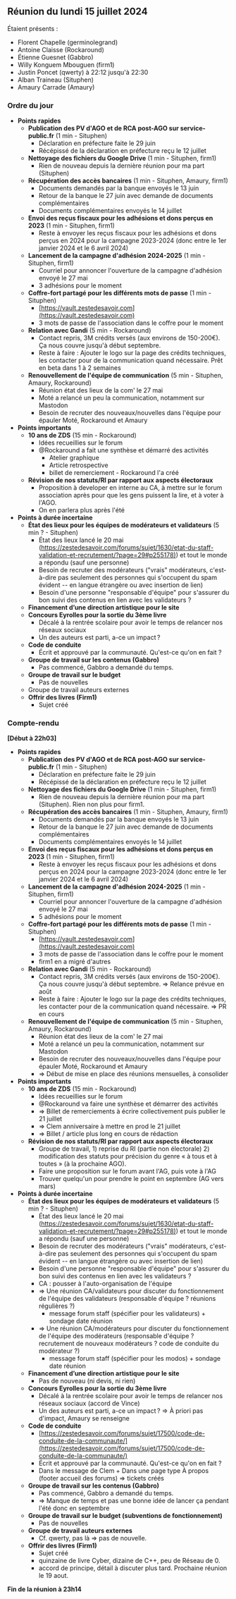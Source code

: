 ## Réunion du lundi 15 juillet 2024



Étaient présents :

   * Florent Chapelle (germinolegrand) 
   * Antoine Claisse (Rockaround) 
   * Étienne Guesnet (Gabbro) 
   * Willy Konguem Mbouguen (firm1)
   * Justin Poncet (qwerty) à 22:12 jusqu'à 22:30
   * Alban Traineau (Situphen)
   * Amaury Carrade (Amaury)


### Ordre du jour



   * **Points rapides**
       * **Publication des PV d'AGO et de RCA post-AGO sur service-public.fr** (1 min - Situphen)
           * Déclaration en préfecture faite le 29 juin
           * Récépissé de la déclaration en préfecture reçu le 12 juillet
       * **Nettoyage des fichiers du Google Drive** (1 min - Situphen, firm1)
           * Rien de nouveau depuis la dernière réunion pour ma part (Situphen)
       * **Récupération des accès bancaires** (1 min - Situphen, Amaury, firm1)
           * Documents demandés par la banque envoyés le 13 juin
           * Retour de la banque le 27 juin avec demande de documents complémentaires
           * Documents complémentaires envoyés le 14 juillet
       * **Envoi des reçus fiscaux pour les adhésions et dons perçus en 2023** (1 min - Situphen, firm1)
           * Reste à envoyer les reçus fiscaux pour les adhésions et dons perçus en 2024 pour la campagne 2023-2024 (donc entre le 1er janvier 2024 et le 6 avril 2024)
       * **Lancement de la campagne d'adhésion 2024-2025** (1 min - Situphen, firm1)
           * Courriel pour annoncer l'ouverture de la campagne d'adhésion envoyé le 27 mai
           * 3 adhésions pour le moment
       * **Coffre-fort partagé pour les différents mots de passe** (1 min - Situphen)
           *  [https://vault.zestedesavoir.com](https://vault.zestedesavoir.com)
           * 3 mots de passe de l'association dans le coffre pour le moment
       * **Relation avec Gandi** (5 min - Rockaround)
           * Contact repris, 3M crédits versés (aux environs de 150-200€). Ça nous couvre jusqu'à début septembre.
           * Reste à faire : Ajouter le logo sur la page des crédits techniques, les contacter pour de la communication quand nécessaire. Prêt en beta dans 1 à 2 semaines
       * **Renouvellement de l'équipe de communication** (5 min - Situphen, Amaury, Rockaround)
           * Réunion état des lieux de la com' le 27 mai
           * Moté a relancé un peu la communication, notamment sur Mastodon
           * Besoin de recruter des nouveaux/nouvelles dans l'équipe pour épauler Moté, Rockaround et Amaury
   * **Points importants**
       * **10 ans de ZDS** (15 min - Rockaround)
           * Idées recueillies sur le forum
           * @Rockaround a fait une synthèse et démarré des activités
               * Atelier graphique
               * Article retrospective
               * billet de remerciement - Rockaround l'a créé
       * **Révision de nos statuts/RI par rapport aux aspects électoraux**
           * Proposition à developer en interne au CA, à mettre sur le forum association après pour que les gens puissent la lire, et à voter à l'AGO. 
           * On en parlera plus après l'été
   * **Points à durée incertaine**
       * **État des lieux pour les équipes de modérateurs et validateurs** (5 min ? - Situphen)
           * État des lieux lancé le 20 mai ([https://zestedesavoir.com/forums/sujet/1630/etat-du-staff-validation-et-recrutement/?page=29#p255178)](https://zestedesavoir.com/forums/sujet/1630/etat-du-staff-validation-et-recrutement/?page=29#p255178)) et tout le monde a répondu (sauf une personne)
           * Besoin de recruter des modérateurs ("vrais" modérateurs, c'est-à-dire pas seulement des personnes qui s'occupent du spam évident -- en langue étrangère ou avec insertion de lien)
           * Besoin d'une personne "responsable d'équipe" pour s'assurer du bon suivi des contenus en lien avec les validateurs ?
       * **Financement d’une direction artistique pour le site**
       * **Concours Eyrolles pour la sortie du 3ème livre**
           * Décalé à la rentrée scolaire pour avoir le temps de relancer nos réseaux sociaux
           * Un des auteurs est parti, a-ce un impact ? 
       * **Code de conduite**
           * Écrit et approuvé par la communauté. Qu'est-ce qu'on en fait ?
       * **Groupe de travail sur les contenus (Gabbro)**
           * Pas commencé, Gabbro a demandé du temps.
       * **Groupe de travail sur le budget**
           * Pas de nouvelles
       * Groupe de travail auteurs externes
       * **Offrir des livres (Firm1)**
           * Sujet créé


### Compte-rendu



**[Début à 22h03]**



   * **Points rapides**
       * **Publication des PV d'AGO et de RCA post-AGO sur service-public.fr** (1 min - Situphen)
           * Déclaration en préfecture faite le 29 juin
           * Récépissé de la déclaration en préfecture reçu le 12 juillet
       * **Nettoyage des fichiers du Google Drive** (1 min - Situphen, firm1)
           * Rien de nouveau depuis la dernière réunion pour ma part (Situphen). Rien non plus pour firm1.
       * **Récupération des accès bancaires** (1 min - Situphen, Amaury, firm1)
           * Documents demandés par la banque envoyés le 13 juin
           * Retour de la banque le 27 juin avec demande de documents complémentaires
           * Documents complémentaires envoyés le 14 juillet
       * **Envoi des reçus fiscaux pour les adhésions et dons perçus en 2023** (1 min - Situphen, firm1)
           * Reste à envoyer les reçus fiscaux pour les adhésions et dons perçus en 2024 pour la campagne 2023-2024 (donc entre le 1er janvier 2024 et le 6 avril 2024)
       * **Lancement de la campagne d'adhésion 2024-2025** (1 min - Situphen, firm1)
           * Courriel pour annoncer l'ouverture de la campagne d'adhésion envoyé le 27 mai
           * 5 adhésions pour le moment
       * **Coffre-fort partagé pour les différents mots de passe** (1 min - Situphen)
           * [https://vault.zestedesavoir.com](https://vault.zestedesavoir.com)
           * 3 mots de passe de l'association dans le coffre pour le moment
           * firm1 en a migré d'autres
       * **Relation avec Gandi** (5 min - Rockaround)
           * Contact repris, 3M crédits versés (aux environs de 150-200€). Ça nous couvre jusqu'à début septembre. => Relance prévue en août
           * Reste à faire : Ajouter le logo sur la page des crédits techniques, les contacter pour de la communication quand nécessaire. => PR en cours
       * **Renouvellement de l'équipe de communication** (5 min - Situphen, Amaury, Rockaround)
           * Réunion état des lieux de la com' le 27 mai
           * Moté a relancé un peu la communication, notamment sur Mastodon
           * Besoin de recruter des nouveaux/nouvelles dans l'équipe pour épauler Moté, Rockaround et Amaury
           * => Début de mise en place des réunions mensuelles, à consolider
   * **Points importants**
       * **10 ans de ZDS** (15 min - Rockaround)
           * Idées recueillies sur le forum
           * @Rockaround va faire une synthèse et démarrer des activités
           * => Billet de remerciements à écrire collectivement puis publier le 21 juillet
           * => Clem anniversaire à mettre en prod le 21 juillet
           * => Billet / article plus long en cours de rédaction
       * **Révision de nos statuts/RI par rapport aux aspects électoraux**
           * Groupe de travail, 1) reprise du RI (partie non électorale) 2) modification des statuts pour précision du genre « à tous et à toutes » (à la prochaine AGO).
           * Faire une proposition sur le forum avant l'AG, puis vote à l'AG
           * Trouver quelqu'un pour prendre le point en septembre (AG vers mars)
   * **Points à durée incertaine**
       * **État des lieux pour les équipes de modérateurs et validateurs** (5 min ? - Situphen)
           * État des lieux lancé le 20 mai ([https://zestedesavoir.com/forums/sujet/1630/etat-du-staff-validation-et-recrutement/?page=29#p255178)](https://zestedesavoir.com/forums/sujet/1630/etat-du-staff-validation-et-recrutement/?page=29#p255178)) et tout le monde a répondu (sauf une personne)
           * Besoin de recruter des modérateurs ("vrais" modérateurs, c'est-à-dire pas seulement des personnes qui s'occupent du spam évident -- en langue étrangère ou avec insertion de lien)
           * Besoin d'une personne "responsable d'équipe" pour s'assurer du bon suivi des contenus en lien avec les validateurs ?
           * CA : pousser à l'auto-organisation de l'équipe
           * => Une réunion CA/validateurs pour discuter du fonctionnement de l'équipe des validateurs (responsable d'équipe ? réunions régulières ?)
               * message forum staff (spécifier pour les validateurs) + sondage date réunion
           * => Une réunion CA/modérateurs pour discuter du fonctionnement de l'équipe des modérateurs (responsable d'équipe ? recrutement de nouveaux modérateurs ? code de conduite du modérateur ?)
               * message forum staff (spécifier pour les modos) + sondage date réunion
       * **Financement d’une direction artistique pour le site**
           * Pas de nouveau (ni devis, ni rien)
       * **Concours Eyrolles pour la sortie du 3ème livre**
           * Décalé à la rentrée scolaire pour avoir le temps de relancer nos réseaux sociaux (accord de Vince)
           * Un des auteurs est parti, a-ce un impact ? => À priori pas d'impact, Amaury se renseigne
       * **Code de conduite**
           * [https://zestedesavoir.com/forums/sujet/17500/code-de-conduite-de-la-communaute/](https://zestedesavoir.com/forums/sujet/17500/code-de-conduite-de-la-communaute/)
           * Écrit et approuvé par la communauté. Qu'est-ce qu'on en fait ?
           * Dans le message de Clem + Dans une page type À propos (footer accueil des forums) => tickets créés
       * **Groupe de travail sur les contenus (Gabbro)**
           * Pas commencé, Gabbro a demandé du temps.
           * => Manque de temps et pas une bonne idée de lancer ça pendant l'été donc en septembre
       * **Groupe de travail sur le budget (subventions de fonctionnement)**
           * Pas de nouvelles
       * **Groupe de travail auteurs externes**
           * Cf. qwerty, pas là => pas de nouvelle.
       * **Offrir des livres (Firm1)**
           * Sujet créé
           * quinzaine de livre Cyber, dizaine de C++, peu de Réseau de 0.
           * accord de principe, détail à discuter plus tard.
Prochaine réunion le 19 aout.



**Fin de la réunion à 23h14**